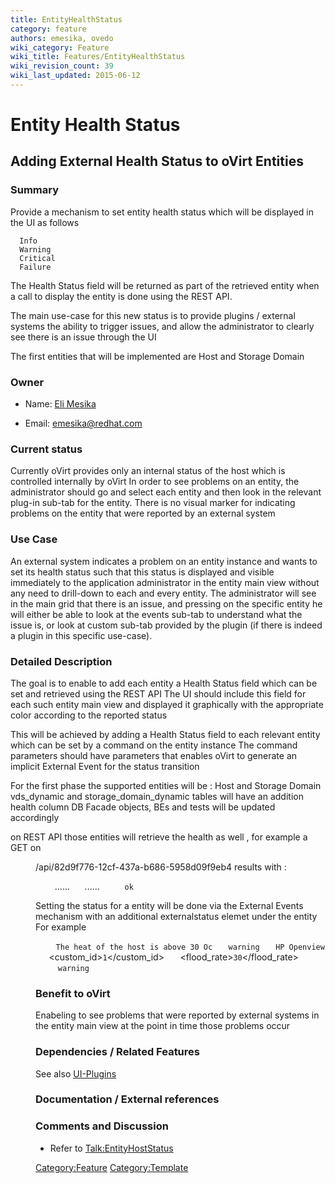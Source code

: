 ```yaml
---
title: EntityHealthStatus
category: feature
authors: emesika, ovedo
wiki_category: Feature
wiki_title: Features/EntityHealthStatus
wiki_revision_count: 39
wiki_last_updated: 2015-06-12
---
```


# Entity Health Status

## Adding External Health Status to oVirt Entities

### Summary

Provide a mechanism to set entity health status which will be displayed in the UI as follows

      Info
      Warning
      Critical
      Failure

The Health Status field will be returned as part of the retrieved entity when a call to display the entity is done using the REST API.

The main use-case for this new status is to provide plugins / external systems the ability to trigger issues, and allow the administrator to clearly see there is an issue through the UI

The first entities that will be implemented are Host and Storage Domain

### Owner

*   Name: [ Eli Mesika](User:MyUser)

<!-- -->

*   Email: emesika@redhat.com

### Current status

Currently oVirt provides only an internal status of the host which is controlled internally by oVirt
In order to see problems on an entity, the administrator should go and select each entity and then look in the relevant plug-in sub-tab for the entity. There is no visual marker for indicating problems on the entity that were reported by an external system

### Use Case

An external system indicates a problem on an entity instance and wants to set its health status such that this status is displayed and visible immediately to the application administrator in the entity main view without any need to drill-down to each and every entity. The administrator will see in the main grid that there is an issue, and pressing on the specific entity he will either be able to look at the events sub-tab to understand what the issue is, or look at custom sub-tab provided by the plugin (if there is indeed a plugin in this specific use-case).

### Detailed Description

The goal is to enable to add each entity a Health Status field which can be set and retrieved using the REST API
The UI should include this field for each such entity main view and displayed it graphically with the appropriate color according to the reported status

This will be achieved by adding a Health Status field to each relevant entity which can be set by a command on the entity instance The command parameters should have parameters that enables oVirt to generate an implicit External Event for the status transition

For the first phase the supported entities will be : Host and Storage Domain vds_dynamic and storage_domain_dynamic tables will have an addition health column DB Facade objects, BEs and tests will be updated accordingly

on REST API those entities will retrieve the health as well , for example a GET on

<dir>
/api/82d9f776-12cf-437a-b686-5958d09f9eb4
results with :

` `<host id=................>
           ......
           ......
`     `<externalstatus>`ok`</externalstatus>
`  `</host>

Setting the status for a entity will be done via the External Events mechanism with an additional externalstatus elemet under the entity For example

` `<event>
`   `<description>`The heat of the host is above 30 Oc`</description>
`   `<severity>`warning`</severity>
`   `<origin>`HP Openview`</origin>
`   `<custom_id>`1`</custom_id>
`   `<flood_rate>`30`</flood_rate>
`   `<host id="82d9f776-12cf-437a-b686-5958d09f9eb4" >
`     `<externalstatus>`warning`<externalstatus>
`   `</host>
` `</event>

### Benefit to oVirt

Enabeling to see problems that were reported by external systems in the entity main view at the point in time those problems occur

### Dependencies / Related Features

See also [UI-Plugins](http://wiki.ovirt.org/wiki/Features/UIPlugins)

### Documentation / External references

### Comments and Discussion

*   Refer to <Talk:EntityHostStatus>

<Category:Feature> <Category:Template>
